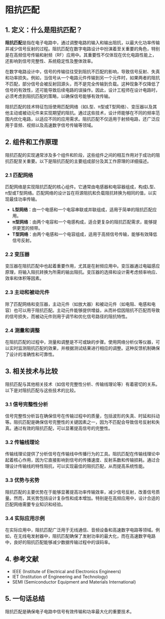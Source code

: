 # 阻抗匹配

## 1. 定义：什么是**阻抗匹配**？
**阻抗匹配**是指在电子电路中，通过调整电路的输入和输出阻抗，以最大化功率传输并减少信号反射的过程。阻抗匹配在数字电路设计中扮演着至关重要的角色，特别是在高频信号传输和射频（RF）应用中。其重要性不仅体现在优化电路性能上，还影响到信号完整性、系统稳定性及整体效率。

在数字电路设计中，信号的传输往往受到阻抗不匹配的影响，导致信号反射、失真和功率损失。例如，当信号从一个电路元件传输到另一个元件时，如果两者的阻抗不匹配，部分信号会被反射回源头，而不是完全传输到负载。这种现象不仅降低了信号的有效性，还可能导致后续电路的误操作。因此，设计工程师在设计电路时，必须考虑到阻抗匹配的策略，以确保信号能够有效传输。

阻抗匹配的技术特征包括使用匹配网络（如L型、π型或T型网络）、变压器以及其他主动或被动元件来实现期望的阻抗。通过这些技术，设计师能够在不同的频率范围内优化电路，以适应不同的应用需求。阻抗匹配不仅适用于射频电路，还广泛应用于音频、视频以及高速数字信号传输等领域。

## 2. 组件和工作原理
阻抗匹配的实现通常涉及多个组件和阶段，这些组件之间的相互作用对于成功的阻抗匹配至关重要。以下是阻抗匹配的主要组成部分及其工作原理的详细描述。

### 2.1 匹配网络
匹配网络是实现阻抗匹配的核心组件。它通常由电感器和电容器组成，构成L型、π型或T型网络。匹配网络的设计旨在将源阻抗和负载阻抗转换为相同的值，以实现最佳功率传输。

- **L型网络**：由一个电感和一个电容串联或并联组成，适用于简单的阻抗匹配应用。
- **π型网络**：由两个电容和一个电感构成，适合更复杂的阻抗匹配需求，能够提供更宽的频带。
- **T型网络**：由两个电感和一个电容组成，适用于高频信号传输，能够有效降低信号反射。

### 2.2 变压器
变压器在阻抗匹配中也起着重要作用，尤其是在射频应用中。变压器通过电磁感应原理，将输入阻抗转换为所需的输出阻抗。变压器的选择和设计需考虑频率响应、效率和体积等因素。

### 2.3 主动和被动元件
除了匹配网络和变压器，主动元件（如放大器）和被动元件（如电阻、电感和电容）也可以用于阻抗匹配。主动元件能够提供增益，从而补偿因阻抗不匹配而导致的信号损失，而被动元件则用于调节和优化信号路径的阻抗特性。

### 2.4 测量和调整
在阻抗匹配的过程中，测量和调整是不可或缺的步骤。使用网络分析仪等仪器，可以实时监测阻抗匹配的效果，并根据测试结果进行相应的调整。这种反馈机制确保了设计的准确性和可靠性。

## 3. 相关技术与比较
阻抗匹配与其他相关技术（如信号完整性分析、传输线理论等）有着密切的关系。以下是对阻抗匹配与这些技术的比较。

### 3.1 信号完整性分析
信号完整性分析旨在确保信号在传输过程中的质量，包括波形的失真、时延和抖动等。阻抗匹配是确保信号完整性的关键因素之一，因为不匹配会导致信号反射和失真。通过有效的阻抗匹配，可以显著提高信号的完整性。

### 3.2 传输线理论
传输线理论提供了分析信号在传输线中传播行为的工具。阻抗匹配在传输线理论中起着核心作用，因为它直接影响到信号的传播速度、反射系数和传输损耗。通过合理设计传输线的特性阻抗，可以实现最佳的阻抗匹配，从而提高系统性能。

### 3.3 优势与劣势
阻抗匹配的主要优势在于能够显著提高功率传输效率，减少信号反射，改善信号质量。然而，其劣势包括设计复杂性和成本增加。特别是在高频应用中，设计合适的匹配网络需要专业知识和经验。

### 3.4 实际应用示例
在实际应用中，阻抗匹配广泛用于无线通信、音频设备和高速数字电路等领域。例如，在无线电发射器中，阻抗匹配确保了发射功率的最大化，而在高速数字电路中，良好的阻抗匹配能够减少数据传输过程中的误码率。

## 4. 参考文献
- IEEE (Institute of Electrical and Electronics Engineers)
- IET (Institution of Engineering and Technology)
- SEMI (Semiconductor Equipment and Materials International)

## 5. 一句话总结
阻抗匹配是确保电子电路中信号有效传输和功率最大化的重要技术。